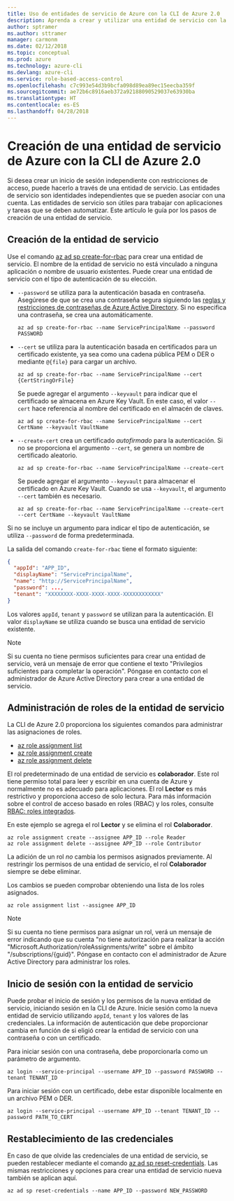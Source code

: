 ```yaml
---
title: Uso de entidades de servicio de Azure con la CLI de Azure 2.0
description: Aprenda a crear y utilizar una entidad de servicio con la CLI de Azure 2.0.
author: sptramer
ms.author: sttramer
manager: carmonm
ms.date: 02/12/2018
ms.topic: conceptual
ms.prod: azure
ms.technology: azure-cli
ms.devlang: azure-cli
ms.service: role-based-access-control
ms.openlocfilehash: c7c993e54d3b9bcfa098d89ea89ec15eecba359f
ms.sourcegitcommit: ae72b6c8916aeb372a92188090529037e63930ba
ms.translationtype: HT
ms.contentlocale: es-ES
ms.lasthandoff: 04/28/2018
---
```

# <a name="create-an-azure-service-principal-with-azure-cli-20"></a>Creación de una entidad de servicio de Azure con la CLI de Azure 2.0

Si desea crear un inicio de sesión independiente con restricciones de acceso, puede hacerlo a través de una entidad de servicio. Las entidades de servicio son identidades independientes que se pueden asociar con una cuenta. Las entidades de servicio son útiles para trabajar con aplicaciones y tareas que se deben automatizar. Este artículo le guía por los pasos de creación de una entidad de servicio.

## <a name="create-the-service-principal"></a>Creación de la entidad de servicio

Use el comando [az ad sp create-for-rbac](/cli/azure/ad/sp#az-ad-sp-create-for-rbac) para crear una entidad de servicio. El nombre de la entidad de servicio no está vinculado a ninguna aplicación o nombre de usuario existentes. Puede crear una entidad de servicio con el tipo de autenticación de su elección.

* `--password` se utiliza para la autenticación basada en contraseña. Asegúrese de que se crea una contraseña segura siguiendo las [reglas y restricciones de contraseñas de Azure Active Directory](/azure/active-directory/active-directory-passwords-policy). Si no especifica una contraseña, se crea una automáticamente.

  ```azurecli
  az ad sp create-for-rbac --name ServicePrincipalName --password PASSWORD
  ```

* `--cert` se utiliza para la autenticación basada en certificados para un certificado existente, ya sea como una cadena pública PEM o DER o mediante `@{file}` para cargar un archivo.

  ```azurecli
  az ad sp create-for-rbac --name ServicePrincipalName --cert {CertStringOrFile} 
  ```

  Se puede agregar el argumento `--keyvault` para indicar que el certificado se almacena en Azure Key Vault. En este caso, el valor `--cert` hace referencia al nombre del certificado en el almacén de claves.

  ```azurecli
  az ad sp create-for-rbac --name ServicePrincipalName --cert CertName --keyvault VaultName
  ```

* `--create-cert` crea un certificado _autofirmado_ para la autenticación. Si no se proporciona el argumento `--cert`, se genera un nombre de certificado aleatorio.

  ```azurecli
  az ad sp create-for-rbac --name ServicePrincipalName --create-cert
  ```

  Se puede agregar el argumento `--keyvault` para almacenar el certificado en Azure Key Vault. Cuando se usa `--keyvault`, el argumento `--cert` también es necesario.

  ```azurecli
  az ad sp create-for-rbac --name ServicePrincipalName --create-cert --cert CertName --keyvault VaultName
  ```

Si no se incluye un argumento para indicar el tipo de autenticación, se utiliza `--password` de forma predeterminada.

La salida del comando `create-for-rbac` tiene el formato siguiente:

```json
{
  "appId": "APP_ID",
  "displayName": "ServicePrincipalName",
  "name": "http://ServicePrincipalName",
  "password": ...,
  "tenant": "XXXXXXXX-XXXX-XXXX-XXXX-XXXXXXXXXXXX"
}
```

Los valores `appId`, `tenant` y `password` se utilizan para la autenticación. El valor `displayName` se utiliza cuando se busca una entidad de servicio existente.

> [!NOTE]
> Si su cuenta no tiene permisos suficientes para crear una entidad de servicio, verá un mensaje de error que contiene el texto "Privilegios suficientes para completar la operación". Póngase en contacto con el administrador de Azure Active Directory para crear a una entidad de servicio.

## <a name="manage-service-principal-roles"></a>Administración de roles de la entidad de servicio 

La CLI de Azure 2.0 proporciona los siguientes comandos para administrar las asignaciones de roles.

* [az role assignment list](/cli/azure/role/assignment#az-role-assignment-list)
* [az role assignment create](/cli/azure/role/assignment#az-role-assignment-create)
* [az role assignment delete](/cli/azure/role/assignment#az-role-assignment-delete)

El rol predeterminado de una entidad de servicio es **colaborador**. Este rol tiene permiso total para leer y escribir en una cuenta de Azure y normalmente no es adecuado para aplicaciones. El rol **Lector** es más restrictivo y proporciona acceso de solo lectura.  Para más información sobre el control de acceso basado en roles (RBAC) y los roles, consulte [RBAC: roles integrados](/azure/active-directory/role-based-access-built-in-roles).

En este ejemplo se agrega el rol **Lector** y se elimina el rol **Colaborador**.

```azurecli
az role assignment create --assignee APP_ID --role Reader
az role assignment delete --assignee APP_ID --role Contributor
```

La adición de un rol _no_ cambia los permisos asignados previamente. Al restringir los permisos de una entidad de servicio, el rol __Colaborador__ siempre se debe eliminar.

Los cambios se pueden comprobar obteniendo una lista de los roles asignados.

```azurecli
az role assignment list --assignee APP_ID
```

> [!NOTE] 
> Si su cuenta no tiene permisos para asignar un rol, verá un mensaje de error indicando que su cuenta "no tiene autorización para realizar la acción "Microsoft.Authorization/roleAssignments/write" sobre el ámbito "/subscriptions/{guid}". Póngase en contacto con el administrador de Azure Active Directory para administrar los roles.

## <a name="log-in-using-the-service-principal"></a>Inicio de sesión con la entidad de servicio

Puede probar el inicio de sesión y los permisos de la nueva entidad de servicio, iniciando sesión en la CLI de Azure. Inicie sesión como la nueva entidad de servicio utilizando `appId`, `tenant` y los valores de las credenciales. La información de autenticación que debe proporcionar cambia en función de si eligió crear la entidad de servicio con una contraseña o con un certificado.

Para iniciar sesión con una contraseña, debe proporcionarla como un parámetro de argumento.

```azurecli
az login --service-principal --username APP_ID --password PASSWORD --tenant TENANT_ID
```

Para iniciar sesión con un certificado, debe estar disponible localmente en un archivo PEM o DER.

```azurecli
az login --service-principal --username APP_ID --tenant TENANT_ID --password PATH_TO_CERT
```
## <a name="reset-credentials"></a>Restablecimiento de las credenciales

En caso de que olvide las credenciales de una entidad de servicio, se pueden restablecer mediante el comando [az ad sp reset-credentials](https://docs.microsoft.com/en-us/cli/azure/ad/sp#az-ad-sp-reset-credentials). Las mismas restricciones y opciones para crear una entidad de servicio nueva también se aplican aquí.

```azurecli
az ad sp reset-credentials --name APP_ID --password NEW_PASSWORD
```
